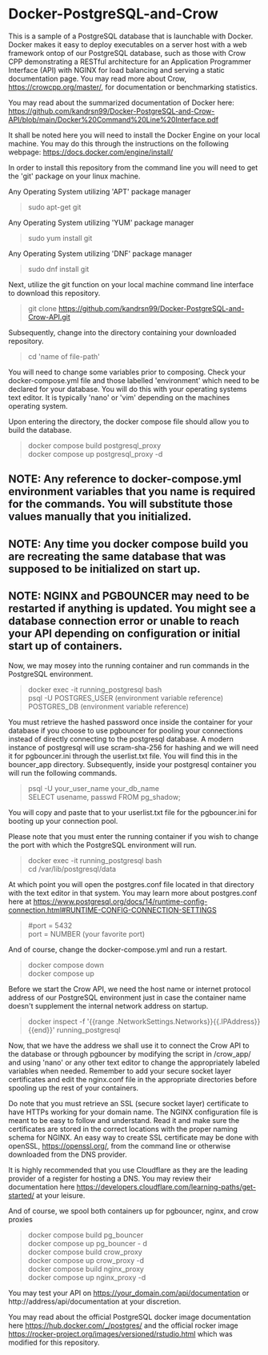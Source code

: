 # Docker-PostgreSQL-and-Crow

This is a sample of a PostgreSQL database that is launchable with Docker. Docker makes it easy to deploy executables on a server host with a web framework ontop of our PostgreSQL database, such as those with Crow CPP demonstrating a RESTful architecture for an Application Programmer Interface (API) with NGINX for load balancing and serving a static documentation page. You may read more about Crow, https://crowcpp.org/master/, for documentation or benchmarking statistics.

You may read about the summarized documentation of Docker here: https://github.com/kandrsn99/Docker-PostgreSQL-and-Crow-API/blob/main/Docker%20Command%20Line%20Interface.pdf

It shall be noted here you will need to install the Docker Engine on your local machine. You may do this through the instructions on the following webpage: https://docs.docker.com/engine/install/

In order to install this repository from the command line you will need to get the 'git' package on your linux machine.

Any Operating System utilizing 'APT' package manager
> sudo apt-get git

Any Operating System utilizing 'YUM' package manager
> sudo yum install git

Any Operating System utilizing 'DNF' package manager
> sudo dnf install git

Next, utilize the git function on your local machine command line interface to download this repository.
> git clone https://github.com/kandrsn99/Docker-PostgreSQL-and-Crow-API.git

Subsequently, change into the directory containing your downloaded repository. 
> cd 'name of file-path'

You will need to change some variables prior to composing. Check your docker-compose.yml file and those labelled 'environment' which need to be declared for your database. You will do this with your operating systems text editor. It is typically 'nano' or 'vim' depending on the machines operating system.

Upon entering the directory, the docker compose file should allow you to build the database.
> docker compose build postgresql_proxy\
> docker compose up postgresql_proxy -d

## NOTE: Any reference to docker-compose.yml environment variables that you name is required for the commands. You will substitute those values manually that you initialized.
## NOTE: Any time you docker compose build you are recreating the same database that was supposed to be initialized on start up.
## NOTE: NGINX and PGBOUNCER may need to be restarted if anything is updated. You might see a database connection error or unable to reach your API depending on configuration or initial start up of containers.

Now, we may mosey into the running container and run commands in the PostgreSQL environment.
> docker exec -it running_postgresql bash\
> psql -U POSTGRES_USER (environment variable reference) POSTGRES_DB (environment variable reference)

You must retrieve the hashed password once inside the container for your database if you choose to use pgbouncer for pooling your connections instead of directly connecting to the postgresql database. A modern instance of postgresql will use scram-sha-256 for hashing and we will need it for pgbouncer.ini through the userlist.txt file. You will find this in the bouncer_app directory. Subsequently, inside your postgresql container you will run the following commands.

> psql -U your_user_name your_db_name \
> SELECT usename, passwd FROM pg_shadow;

You will copy and paste that to your userlist.txt file for the pgbouncer.ini for booting up your connection pool.

Please note that you must enter the running container if you wish to change the port with which the PostgreSQL environment will run.
> docker exec -it running_postgresql bash\
> cd /var/lib/postgresql/data

At which point you will open the postgres.conf file located in that directory with the text editor in that system. You may learn more about postgres.conf here at https://www.postgresql.org/docs/14/runtime-config-connection.html#RUNTIME-CONFIG-CONNECTION-SETTINGS
> #port = 5432\
> port = NUMBER (your favorite port)

And of course, change the docker-compose.yml and run a restart.
> docker compose down\
> docker compose up

Before we start the Crow API, we need the host name or internet protocol address of our PostgreSQL environment just in case the container name doesn't supplement the internal network address on startup.

> docker inspect -f '{{range .NetworkSettings.Networks}}{{.IPAddress}}{{end}}' running_postgresql

Now, that we have the address we shall use it to connect the Crow API to the database or through pgbouncer by modifying the script in /crow_app/ and using 'nano' or any other text editor to change the appropriately labeled variables when needed. Remember to add your secure socket layer certificates and edit the nginx.conf file in the appropriate directories before spooling up the rest of your containers.

Do note that you must retrieve an SSL (secure socket layer) certificate to have HTTPs working for your domain name. The NGINX configuration file is meant to be easy to follow and understand. Read it and make sure the certificates are stored in the correct locations with the proper naming schema for NGINX. An easy way to create SSL certificate may be done with openSSL, https://openssl.org/, from the command line or otherwise downloaded from the DNS provider. 

It is highly recommended that you use Cloudflare as they are the leading provider of a register for hosting a DNS. You may review their documentation here https://developers.cloudflare.com/learning-paths/get-started/ at your leisure.

And of course, we spool both containers up for pgbouncer, nginx, and crow proxies
> docker compose build pg_bouncer \
> docker compose up pg_bouncer - d \
> docker compose build crow_proxy\
> docker compose up crow_proxy -d\
> docker compose build nginx_proxy\
> docker compose up nginx_proxy -d

You may test your API on https://your_domain.com/api/documentation or http://address/api/documentation at your discretion.

You may read about the official PostgreSQL docker image documentation here https://hub.docker.com/_/postgres/ and the official rocker image https://rocker-project.org/images/versioned/rstudio.html which was modified for this repository.
